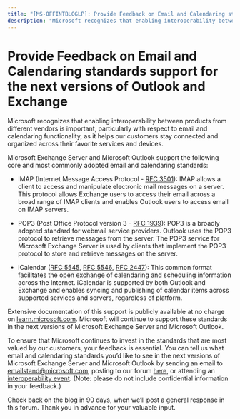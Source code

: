 ```yaml
---
title: "[MS-OFFINTBLOGLP]: Provide Feedback on Email and Calendaring standards support for the next versions of Outlook and Exchange"
description: "Microsoft recognizes that enabling interoperability between products from different vendors is important, particularly"
---
```


# Provide Feedback on Email and Calendaring standards support for the next versions of Outlook and Exchange

<p>Microsoft recognizes that enabling interoperability between
products from different vendors is important, particularly with respect to
email and calendaring functionality, as it helps our customers stay connected
and organized across their favorite services and devices.</p>

<p>Microsoft Exchange Server and Microsoft Outlook support the
following core and most commonly adopted email and calendaring standards:</p>

<ul><li><p><span><span> 
</span></span>IMAP (Internet Message Access Protocol - <span><a href="https://tools.ietf.org/html/rfc3501">RFC 3501</a></span>):
IMAP allows a client to access and manipulate electronic mail messages on a
server. This protocol allows Exchange users to access their email across a
broad range of IMAP clients and enables Outlook users to access email on IMAP
servers.</p>

</li><li><p><span><span> 
</span></span>POP3 (Post Office Protocol version 3 - <span><a href="https://www.ietf.org/rfc/rfc1939.txt">RFC 1939</a></span>):
POP3 is a broadly adopted standard for webmail service providers. Outlook uses
the POP3 protocol to retrieve messages from the server. The POP3 service for
Microsoft Exchange Server is used by clients that implement the POP3 protocol
to store and retrieve messages on the server.</p>

</li><li><p><span><span> 
</span></span>iCalendar (<span><a href="https://www.ietf.org/rfc/rfc5545.txt">RFC 5545</a></span>, <span><a href="https://www.ietf.org/rfc/rfc5546.txt">RFC 5546</a></span>, <span><a href="https://www.ietf.org/rfc/rfc2447.txt">RFC 2447</a></span>):
This common format facilitates the open exchange of calendaring and scheduling
information across the Internet. iCalendar is supported by both Outlook and
Exchange and enables syncing and publishing of calendar items across supported
services and servers, regardless of platform.</p>

</li></ul><p>Extensive documentation of this support is publicly
available at no charge on <span><a href="https://msdn.microsoft.com/en-us/library/cc973105(EXCHG.80).aspx">learn.microsoft.com</a></span>. Microsoft
will continue to support these standards in the next versions of Microsoft
Exchange Server and Microsoft Outlook.</p>

<p>To ensure that Microsoft continues to invest in the
standards that are most valued by our customers, your feedback is essential.
You can tell us what email and calendaring standards you’d like to see in the
next versions of Microsoft Exchange Server and Microsoft Outlook by sending
an email to <span><a href="mailto:emailstand@microsoft.com">emailstand@microsoft.com</a></span>,
posting to our forum <span><a href="https://learn.microsoft.com/en-us/answers/tags/353/office-exchange-server-open-specs" aria-label="Forums">here</a></span>, or attending an <span><a href="https://aka.ms/interopevents" aria-label="Interoperability Events">interoperability
event</a></span>. (Note: please do not include confidential information in
your feedback.)</p>

<p>Check back on the blog in 90 days, when we’ll post a general
response in this forum. Thank you in advance for your valuable input.</p>


                